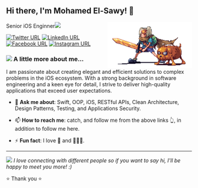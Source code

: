 <h2> Hi there, I'm Mohamed El-Sawy! 👋</h2>
<img align='right' src="https://raw.githubusercontent.com/selimdoyranli/selimdoyranli/master/preview.gif" width="230">
<p>Senior iOS Enginner<img src="https://media.giphy.com/media/ZZg7C3MEglarBUqcoE/giphy.gif" width="30"></p>

[![Twitter URL](https://img.shields.io/static/v1?color=blue&label=Twitter%20&logo=twitter&logoColor=white&style=for-the-badge&message=Follow)](https://twitter.com/MohamedEl_Sawy)
[![LinkedIn URL](https://img.shields.io/static/v1?color=blue&label=linkedin&logo=linkedin&logoColor=white&style=for-the-badge&message=Connect)](https://linkedin.com/in/mohamedsawy)
[![Facebook URL](https://img.shields.io/static/v1?color=blue&label=Facebook&logo=Facebook&logoColor=white&style=for-the-badge&message=Connect)](https://www.facebook.com/mohamed.sawi.9/)
[![Instagram URL](https://img.shields.io/static/v1?color=blue&label=Instagram&logo=Instagram&logoColor=white&style=for-the-badge&message=Connect)](https://www.instagram.com/mohamedeesawi)

### <img src="https://media.giphy.com/media/VgCDAzcKvsR6OM0uWg/giphy.gif" width="50"> A little more about me...  

I am passionate about creating elegant and efficient solutions to complex problems in the iOS ecosystem. With a strong background in software engineering and a keen eye for detail, I strive to deliver high-quality applications that exceed user expectations.

- 💬 **Ask me about**: Swift, OOP, iOS, RESTful APIs, Clean Architecture, Design Patterns, Testing, and Applications Security.

- 📫 **How to reach me**: catch, and follow me from the above links 👆, in addition to follow me here.

- ⚡ **Fun fact**: I love 🍎 and 🧑🏻‍💻.

<hr/>

<img src="https://media.giphy.com/media/LnQjpWaON8nhr21vNW/giphy.gif" width="30"> <em>I love connecting with different people so if you want to say hi, I'll be happy to meet you more! :)</em>

⭐️ Thank you ⭐️
